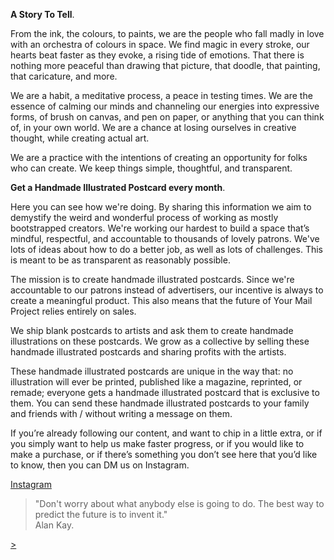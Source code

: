 **A Story To Tell**.

From the ink, the colours, to paints, we are the people who fall madly in love with an orchestra of colours in space. We find magic in every stroke, our hearts beat faster as they evoke, a rising tide of emotions. That there is nothing more peaceful than drawing that picture, that doodle, that painting, that caricature, and more.
 
We are a habit, a meditative process, a peace in testing times. We are the essence of calming our minds and channeling our energies into expressive forms, of brush on canvas, and pen on paper, or anything that you can think of, in your own world. We are a chance at losing ourselves in creative thought, while creating actual art.

We are a practice with the intentions of creating an opportunity for folks who can create. We keep things simple, thoughtful, and transparent.

**Get a Handmade Illustrated Postcard every month**.

Here you can see how we're doing. By sharing this information we aim to demystify the weird and wonderful process of working as mostly bootstrapped creators. We're working our hardest to build a space that’s mindful, respectful, and accountable to thousands of lovely patrons. We've lots of ideas about how to do a better job, as well as lots of challenges. This is meant to be as transparent as reasonably possible.

The mission is to create handmade illustrated postcards. Since we're accountable to our patrons instead of advertisers, our incentive is always to create a meaningful product. This also means that the future of Your Mail Project relies entirely on sales.

We ship blank postcards to artists and ask them to create handmade illustrations on these postcards. We grow as a collective by selling these handmade illustrated postcards and sharing profits with the artists.

These handmade illustrated postcards are unique in the way that: no illustration will ever be printed, published like a magazine, reprinted, or remade; everyone gets a handmade illustrated postcard that is exclusive to them. You can send these handmade illustrated postcards to your family and friends with / without writing a message on them.

If you’re already following our content, and want to chip in a little extra, or if you simply want to help us make faster progress, or if you would like to make a purchase, or if there’s something you don’t see here that you’d like to know, then you can DM us on Instagram.

<div class="roadmap-spacer-1"></div>

<p>
<a class="btn" href="https://www.instagram.com/yourmailproject">Instagram</a><br>
</p>

<div class="roadmap-spacer-2"></div>

> "Don't worry about what anybody else is going to do. The best way to predict the future is to invent it."  
> Alan Kay.

<div class="roadmap-spacer-1"></div>

<p>
<a class="btn" href="https://kvshvl.in/yourmailproject/forartists.html">></a><br>
</p>

<div class="roadmap-spacer-2"></div>

